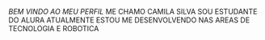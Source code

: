 _BEM VINDO AO MEU PERFIL_
ME CHAMO CAMILA SILVA
SOU ESTUDANTE DO ALURA ATUALMENTE 
ESTOU ME DESENVOLVENDO NAS AREAS DE TECNOLOGIA E ROBOTICA
